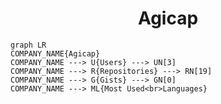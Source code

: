 <h1 align="center">Agicap</h1>

```mermaid
graph LR
COMPANY_NAME{Agicap}
COMPANY_NAME ---> U{Users} ---> UN[3]
COMPANY_NAME ---> R{Repositories} ---> RN[19]
COMPANY_NAME ---> G{Gists} ---> GN[0]
COMPANY_NAME ---> ML{Most Used<br>Languages}
```
